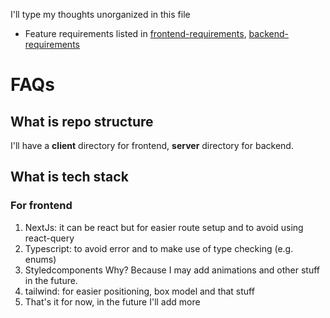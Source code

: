I'll type my thoughts unorganized in this file

- Feature requirements listed in
  [frontend-requirements](./000%20frontend-requirements.md),
  [backend-requirements](./001%20backend-requirements.md)

# FAQs

## What is repo structure

I'll have a **client** directory for frontend, **server** directory for backend.

## What is tech stack

### For frontend

1. NextJs: it can be react but for easier route setup and to avoid using
   react-query
2. Typescript: to avoid error and to make use of type checking (e.g. enums)
3. Styledcomponents Why? Because I may add animations and other stuff in the
   future.
4. tailwind: for easier positioning, box model and that stuff
5. That's it for now, in the future I'll add more
